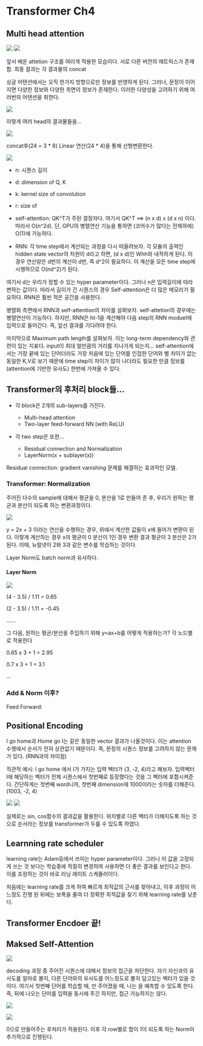 # Transformer Ch4

## Multi head attention

![](017.PNG)
![](018.PNG)

앞서 배운 attetion 구조를 여러개 적용한 모습이다. 서로 다른 버전의 매트릭스가 존재함. 최종 결과는 각 결과물의 concat

싱글 어텐션에서는 오직 한가지 방향으로만 정보를 반영하게 된다. 그러나, 문장이 이어지면 다양한 정보와 다양한 측면의 정보가 존재한다. 이러한 다양성을 고려하기 위해 여러번의 어텐션을 취한다.

![](019.PNG)

이렇게 여러 head의 결과물들을...

![](020.PNG)

concat후(24 = 3 \* 8) Linear 연산(24 \* 4)을 통해 선형변환한다.

![](021.PNG)

- n: 시퀀스 길이
- d: dimension of Q, K
- k: kernel size of convolution
- r: size of

- self-attention: QK^T가 주된 결정자다. 여기서 QK^T ==> (n x d) x (d x n) 이다. 따라서 O(n^2d). 단, GPU의 병렬연산 기능을 통하면 (코어수가 많다는 전제하에) O(1)에 가능하다.
- RNN: 각 time step에서 계산되는 과정을 다시 떠올려보자. 각 모듈의 출력인 hidden state vector의 차원이 d라고 하면, (d x d)인 Whh와 내적하게 된다. 이 경우 연산량은 d번의 계산이 d번, 즉 d^2이 필요하다. 이 계산을 모든 time step에 시행하므로 O(nd^2)가 된다.

여기서 d는 우리가 정할 수 있는 hyper parameter이다. 그러나 n은 입력길이에 따라 변하는 값이다. 따라서 길이가 긴 시퀀스의 경우 Self-attention은 더 많은 메모리가 필요하다. RNN은 훨씬 적은 공간을 사용한다.

병렬화 측면에서 RNN과 self-attention의 차이를 살펴보자. self-attetion의 경우에는 병렬연산이 가능하다. 하지만, RNN은 ht-1을 계산해야 다음 step의 RNN moduel에 입력으로 들어간다. 즉, 앞선 결과를 기다려야 한다.

마지막으로 Maximum path length를 살펴보자. 이는 long-term dependency와 관련이 있는 지표다. input이 최대 얼만큼의 거리를 지나가게 되는지... self-attention에서는 가장 끝에 있는 단어더라도 가장 처음에 있는 단어를 인접한 단어와 별 차이가 없는 동일한 K,V로 보기 때문에 time step이 차이가 많이 나더라도 필요한 만큼 정보를 (attention에 기반한 유사도) 한번에 가져올 수 있다.

## Transformer의 후처리 block들...

- 각 block은 2개의 sub-layers를 가진다.

  - Multi-head attention
  - Two-layer feed-forward NN (with ReLU)

- 각 two step은 또한...
  - Residual connection and Normalization
  - LayerNorm(x + sublayer(x))

Residual connection: gradient vanishing 문제를 해결하는 효과적인 모델.

### Transformer: Normalization

주어진 다수의 sample에 대해서 평균을 0, 분산을 1로 만들어 준 후, 우리가 원하는 평균과 분산이 되도록 하는 변환과정이다.

![](022.PNG)

y = 2x + 3 이라는 연산을 수행하는 경우, 위에서 계산한 값들이 x에 들어가 변환이 된다. 이렇게 계산하는 경우 x의 평균이 0 분산이 1인 경우 변환 결과 평균이 3 분산은 2가 된다. 이때, 뉴럴넷이 2와 3과 같은 변수를 학습하는 것이다.

Layer Norm도 batch norm과 유사하다.

#### Layer Norm

![](023.PNG)

(4 - 3.5) / 1.11 = 0.65

(2 - 3.5) / 1.11 = -0.45

......

그 다음, 원하는 평균/분산을 주입하기 위해 y=ax+b를 어떻게 적용하는가? 각 노드별로 적용한다

0.65 x 3 + 1 = 2.95

0.7 x 3 + 1 = 3.1

...

### Add & Norm 이후?

Feed Forward:

## Positional Encoding

I go home과 Home go I는 같은 동일한 vector 결과가 나올것이다. 이는 attention 수행에서 순서가 전혀 상관없기 때문이다. 즉, 문장의 시퀀스 정보를 고려하지 않는 문제가 있다. (RNN과의 차이점)

직관적 예시: I go home 에서 I가 가지는 입력 벡터가 (3, -2, 4)라고 해보자. 입력벡터 I에 해당하는 벡터가 전체 시퀀스에서 첫번째로 등장했다는 것을 그 벡터에 포함시켜준다. 간단하게는 첫번째 word니까, 첫번째 dimension에 1000이라는 숫자를 더해준다. (1003, -2, 4)

![](024.PNG)
![](025.PNG)

실제로는 sin, cos함수의 결과값을 활용한다. 위치별로 다른 벡터가 더해지도록 하는 것으로 순서라는 정보를 transformer가 두룰 수 있도록 하였다.

## Learnning rate scheduler

learning rate는 Adam등에서 쓰이는 hyper parameter이다. 그러나 이 값을 고정되게 쓰는 것 보다는 학습중에 적절히 변경하여 사용하면 더 좋은 결과를 보인다고 한다. 이를 조정하는 것이 바로 러닝 레이트 스케쥴러이다.

처음에는 learning rate를 크게 하여 빠르게 최적값의 근사를 찾아내고, 이후 과정이 어느정도 진행 된 뒤에는 보폭을 줄여 더 정확한 최적값을 찾기 위해 learning rate를 낮춘다.

## Transformer Encdoer 끝!

## Maksed Self-Attention

![](026.PNG)

decoding 과정 중 주어진 시퀀스에 대해서 정보의 접근을 차단한다. 자기 자신과의 유사도를 얼마로 볼지, 다른 단어와의 유사도를 어느정도로 볼지 담고있는 벡터가 있을 것이다. 여기서 첫번째 단어를 학습할 때, <SOS>만 주어졌을 때, 나는 을 예측할 수 있도록 한다. 즉, 뒤에 나오는 단어를 입력을 동시에 주긴 하지만, 접근 가능하지는 않다.

![](027.PNG)

![](028.PNG)

0으로 만들어주는 후처리가 적용된다. 이후 각 row별로 합이 1이 되도록 하는 Norm이 추가적으로 진행된다.
